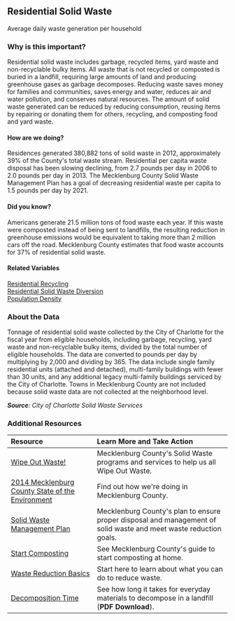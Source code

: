 ## Residential Solid Waste
Average daily waste generation per household

### Why is this important?
Residential solid waste includes garbage, recycled items, yard waste and non-recyclable bulky items. All waste that is not recycled or composted is buried in a landfill, requiring large amounts of land and producing greenhouse gases as garbage decomposes. Reducing waste saves money for families and communities, saves energy and water, reduces air and water pollution, and conserves natural resources. The amount of solid waste generated can be reduced by reducing consumption, reusing items by repairing or donating them for others, recycling, and composting food and yard waste. 

#### How are we doing?
Residences generated 380,882 tons of solid waste in 2012, approximately 39% of the County's total waste stream. Residential per capita waste disposal has been slowing declining, from 2.7 pounds per day in 2006 to 2.0 pounds per day in 2013. The Mecklenburg County Solid Waste Management Plan has a goal of decreasing residential waste per capita to 1.5 pounds per day by 2021.

#### Did you know?
Americans generate 21.5 million tons of food waste each year. If this waste were composted instead of being sent to landfills, the resulting reduction in greenhouse emissions would be equivalent to taking more than 2 million cars off the road. Mecklenburg County estimates that food waste accounts for 37% of residential solid waste.

#### Related Variables 
<a href="javascript:void(0)" onclick="changeMetric('m23')">Residential Recycling</a>  
<a href="javascript:void(0)" onclick="changeMetric('m25')">Residential Solid Waste Diversion</a>  
<a href="javascript:void(0)" onclick="changeMetric('m47')">Population Density</a>  

### About the Data
Tonnage of residential solid waste collected by the City of Charlotte for the fiscal year from eligible households, including garbage, recycling, yard waste and non-recyclable bulky items, divided by the total number of eligible households. The data are converted to pounds per day by multiplying by 2,000 and dividing by 365. The data include single family residential units (attached and detached), multi-family buildings with fewer than 30 units, and any additional legacy multi-family buildings serviced by the City of Charlotte. Towns in Mecklenburg County are not included because solid waste data are not collected at the neighborhood level.

_**Source**: City of Charlotte Solid Waste Services_

### Additional Resources
| Resource | Learn More and Take Action | 
|:--- | :--- |
|[Wipe Out Waste!](http://charmeck.org/mecklenburg/county/LUESA/SolidWaste/ResidentialRecycling/Pages/default.aspx) | Mecklenburg County's Solid Waste programs and services to help us all Wipe Out Waste.
|[2014 Mecklenburg County State of the Environment](http://charmeck.org/mecklenburg/county/LUESA/SOER/Pages/ResidentialRecycling.aspx) | Find out how we're doing in Mecklenburg County.
|[Solid Waste Management Plan](http://charmeck.org/mecklenburg/county/LUESA/SolidWaste/ManagementPlan/Pages/default.aspx)| Mecklenburg County's plan to ensure proper disposal and management of solid waste and meet waste reduction goals.
|[Start Composting](http://charmeck.org/mecklenburg/county/luesa/solidwaste/homecomposting/pages/compbro.aspx) | See Mecklenburg County's guide to start composting at home. 
|[Waste Reduction Basics](http://www2.epa.gov/recycle) | Start here to learn about what you can do to reduce waste.
|[Decomposition Time](http://des.nh.gov/organization/divisions/water/wmb/coastal/trash/documents/marine_debris.pdf) |See how long it takes for everyday materials to decompose in a landfill (**PDF Download**).
